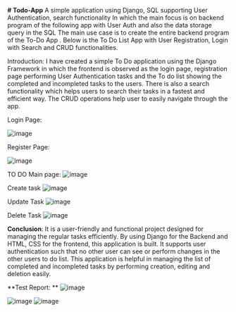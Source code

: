 **# Todo-App** 
A simple application using Django, SQL supporting User Authentication, search functionality In which the main focus is on backend program of the following app with User Auth and also the data storage query in the SQL The main use case is to create the entire backend program of the To-Do App . Below is the To Do List App with User Registration, Login with Search  and CRUD functionalities. 
 
Introduction:
I have created a simple To Do application using the Django Framework in which the frontend is observed as the login page, registration page performing User Authentication tasks and the To do list showing the completed and incompleted tasks to the users. 
There is also a search functionality  which helps users to search their tasks in a fastest and efficient way. 
The CRUD operations help user to easily navigate through the app. 

Login Page: 

  ![image](https://github.com/user-attachments/assets/e49c487c-9099-43c0-b5dc-20ad8888cdd3)

Register Page: 
 
 ![image](https://github.com/user-attachments/assets/4914b0ca-7aee-4116-a974-b8878d314f06)

TO DO Main page: 
 ![image](https://github.com/user-attachments/assets/5309a24d-acd4-477f-a296-7042e9bc1fbe)

Create task 
 ![image](https://github.com/user-attachments/assets/ea623b6c-17fb-405e-84ae-163d93ef9787)

Update Task 
  ![image](https://github.com/user-attachments/assets/7cd53828-1700-46fa-8ba4-b7fa702559c1)

Delete Task 
 ![image](https://github.com/user-attachments/assets/60984f83-5819-43cc-bee7-a67898aad6eb)

**Conclusion**: 
It is a user-friendly and functional project designed for managing the regular tasks efficiently. 
By using Django for the Backend and HTML, CSS for the frontend, this application is built. 
It supports user authentication such that no other user can see or perform changes in the other users to do list.  This application is helpful in managing the list of completed and incompleted tasks by performing creation, editing and deletion easily. 
 
**Test Report: **
![image](https://github.com/user-attachments/assets/91b8c5f3-2556-47e3-8812-dc2e2161ccee)

![image](https://github.com/user-attachments/assets/fb49aacb-adb5-48a9-9d96-12455f715906)
![image](https://github.com/user-attachments/assets/0d5ae8e2-f519-4231-b557-f5d208f1a6b5)

